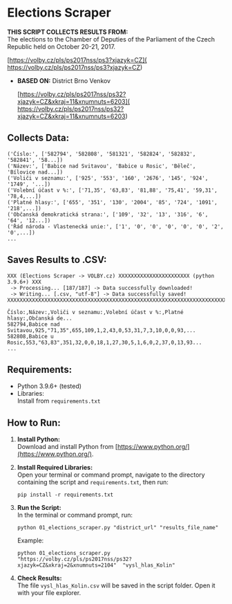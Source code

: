 # Elections Scraper

**THIS SCRIPT COLLECTS RESULTS FROM:**  
The elections to the Chamber of Deputies of the Parliament of the Czech Republic held on 
October 20-21, 2017.

[https://volby.cz/pls/ps2017nss/ps3?xjazyk=CZ](
https://volby.cz/pls/ps2017nss/ps3?xjazyk=CZ)

- **BASED ON:** District Brno Venkov  

  [https://volby.cz/pls/ps2017nss/ps32?xjazyk=CZ&xkraj=11&xnumnuts=6203](
  https://volby.cz/pls/ps2017nss/ps32?xjazyk=CZ&xkraj=11&xnumnuts=6203)

## Collects Data:

    ('Číslo:', ['582794', '582808', '581321', '582824', '582832', '582841', '58...]) 
    ('Název:', ['Babice nad Svitavou', 'Babice u Rosic', 'Běleč', 'Bílovice nad...]) 
    ('Voliči v seznamu:', ['925', '553', '160', '2676', '145', '924', '1749', '...]) 
    ('Volební účast v %:', ['71,35', '63,83', '81,88', '75,41', '59,31', '78,4,...]) 
    ('Platné hlasy:', ['655', '351', '130', '2004', '85', '724', '1091', '218',...]) 
    ('Občanská demokratická strana:', ['109', '32', '13', '316', '6', '64', '12...]) 
    ('Řád národa - Vlastenecká unie:', ['1', '0', '0', '0', '0', '0', '2', '0',...])
    ...

## Saves Results to .CSV:

    XXX (Elections Scraper -> VOLBY.cz) XXXXXXXXXXXXXXXXXXXXXXX (python 3.9.6+) XXX
     -> Processing... [187/187] -> Data successfully downloaded!
     -> Writing... [.csv, "utf-8"] -> Data successfully saved!
    XXXXXXXXXXXXXXXXXXXXXXXXXXXXXXXXXXXXXXXXXXXXXXXXXXXXXXXXXXXXXXXXXXXXXXXXXXXXXXX

    Číslo:,Název:,Voliči v seznamu:,Volební účast v %:,Platné hlasy:,Občanská de...
    582794,Babice nad Svitavou,925,"71,35",655,109,1,2,43,0,53,31,7,3,10,0,0,93,...
    582808,Babice u Rosic,553,"63,83",351,32,0,0,18,1,27,30,5,1,6,0,2,37,0,13,93...
    ...

## Requirements:

- Python 3.9.6+ (tested)
- Libraries:  
  Install from `requirements.txt`

## How to Run:

1. **Install Python:**  
   Download and install Python from [https://www.python.org/](https://www.python.org/).

2. **Install Required Libraries:**  
   Open your terminal or command prompt, navigate to the directory containing the script 
   and `requirements.txt`, then run:

   `pip install -r requirements.txt`

3. **Run the Script:**  
   In the terminal or command prompt, run:  

   `python 01_elections_scraper.py "district_url" "results_file_name"`

   Example:  

   `python 01_elections_scraper.py "https://volby.cz/pls/ps2017nss/ps32?xjazyk=CZ&xkraj=2&xnumnuts=2104" 
   "vysl_hlas_Kolin"`

4. **Check Results:**  
   The file `vysl_hlas_Kolin.csv` will be saved in the script folder. Open it with your file explorer.